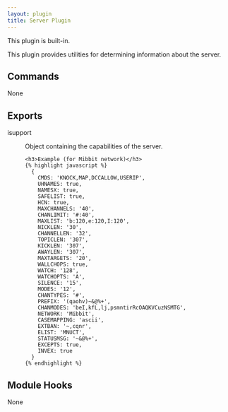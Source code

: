 ```yaml
---
layout: plugin
title: Server Plugin
---
```


This plugin is built-in.

This plugin provides utilities for determining information about the server.

## Commands

None

## Exports

<dl>
  <dt>isupport</dt>
  <dd>
    <p>Object containing the capabilities of the server.</p>

    <h3>Example (for Mibbit network)</h3>
    {% highlight javascript %}
      {
        CMDS: 'KNOCK,MAP,DCCALLOW,USERIP',
        UHNAMES: true,
        NAMESX: true,
        SAFELIST: true,
        HCN: true,
        MAXCHANNELS: '40',
        CHANLIMIT: '#:40',
        MAXLIST: 'b:120,e:120,I:120',
        NICKLEN: '30',
        CHANNELLEN: '32',
        TOPICLEN: '307',
        KICKLEN: '307',
        AWAYLEN: '307',
        MAXTARGETS: '20',
        WALLCHOPS: true,
        WATCH: '128',
        WATCHOPTS: 'A',
        SILENCE: '15',
        MODES: '12',
        CHANTYPES: '#',
        PREFIX: '(qaohv)~&@%+',
        CHANMODES: 'beI,kfL,lj,psmntirRcOAQKVCuzNSMTG',
        NETWORK: 'Mibbit',
        CASEMAPPING: 'ascii',
        EXTBAN: '~,cqnr',
        ELIST: 'MNUCT',
        STATUSMSG: '~&@%+',
        EXCEPTS: true,
        INVEX: true
      }
    {% endhighlight %}
  </dd>
</dl>

## Module Hooks

None